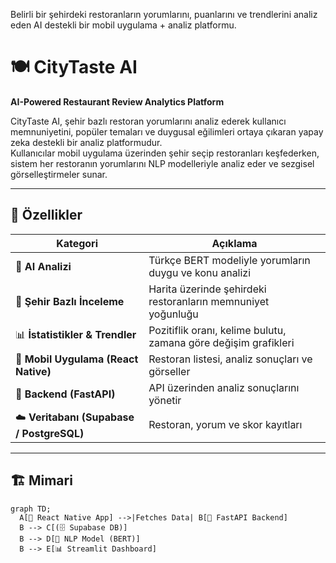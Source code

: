 Belirli bir şehirdeki restoranların yorumlarını, puanlarını ve trendlerini analiz eden AI destekli bir mobil uygulama + analiz platformu.

# 🍽️ CityTaste AI
**AI-Powered Restaurant Review Analytics Platform**

CityTaste AI, şehir bazlı restoran yorumlarını analiz ederek kullanıcı memnuniyetini, popüler temaları ve duygusal eğilimleri ortaya çıkaran yapay zeka destekli bir analiz platformudur.  
Kullanıcılar mobil uygulama üzerinden şehir seçip restoranları keşfederken, sistem her restoranın yorumlarını NLP modelleriyle analiz eder ve sezgisel görselleştirmeler sunar.

---

## 🚀 Özellikler

| Kategori | Açıklama |
|-----------|-----------|
| 🧠 **AI Analizi** | Türkçe BERT modeliyle yorumların duygu ve konu analizi |
| 🌆 **Şehir Bazlı İnceleme** | Harita üzerinde şehirdeki restoranların memnuniyet yoğunluğu |
| 📊 **İstatistikler & Trendler** | Pozitiflik oranı, kelime bulutu, zamana göre değişim grafikleri |
| 📱 **Mobil Uygulama (React Native)** | Restoran listesi, analiz sonuçları ve görseller |
| 🧾 **Backend (FastAPI)** | API üzerinden analiz sonuçlarını yönetir |
| ☁️ **Veritabanı (Supabase / PostgreSQL)** | Restoran, yorum ve skor kayıtları |

---

## 🏗️ Mimari

```mermaid
graph TD;
  A[📱 React Native App] -->|Fetches Data| B[🚀 FastAPI Backend]
  B --> C[(🗄️ Supabase DB)]
  B --> D[🧠 NLP Model (BERT)]
  B --> E[📊 Streamlit Dashboard]
